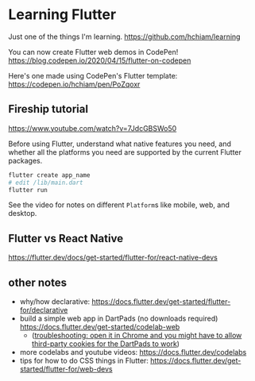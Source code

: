 # Learning Flutter

Just one of the things I'm learning. <https://github.com/hchiam/learning>

You can now create Flutter web demos in CodePen! <https://blog.codepen.io/2020/04/15/flutter-on-codepen>

Here's one made using CodePen's Flutter template: <https://codepen.io/hchiam/pen/PoZqoxr>

## Fireship tutorial

<https://www.youtube.com/watch?v=7JdcGBSWo50>

Before using Flutter, understand what native features you need, and whether all the platforms you need are supported by the current Flutter packages.

```bash
flutter create app_name
# edit /lib/main.dart
flutter run
```

See the video for notes on different `Platform`s like mobile, web, and desktop.

## Flutter vs React Native

<https://flutter.dev/docs/get-started/flutter-for/react-native-devs>

## other notes

- why/how declarative: https://docs.flutter.dev/get-started/flutter-for/declarative
- build a simple web app in DartPads (no downloads required) https://docs.flutter.dev/get-started/codelab-web
  - ([troubleshooting: open it in Chrome and you might have to allow third-party cookies for the DartPads to work](https://dart.dev/tools/dartpad/troubleshoot))
- more codelabs and youtube videos: https://docs.flutter.dev/codelabs
- tips for how to do CSS things in Flutter: https://docs.flutter.dev/get-started/flutter-for/web-devs
